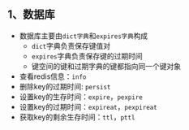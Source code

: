 ## 1、数据库
* 数据库主要由`dict字典`和`expires字典`构成
  * `dict`字典负责保存键值对
  * `expires`字典负责保存键的过期时间
  * 键空间的键和过期字典的键都指向同一个键对象
* 查看redis信息：`info`
* 删除key的过期时间: `persist`
* 设置key的生存时间：`expire`，`pexpire`
* 设置key的过期时间：`expireat`，`pexpireat`
* 获取key的剩余生存时间：`ttl`，`pttl`